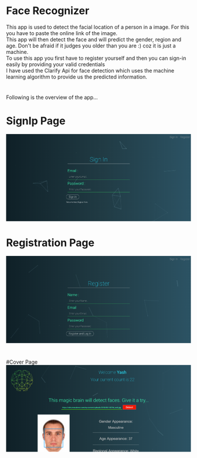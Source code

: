 # Face Recognizer
This app is used to detect the facial location of a person in a image. For this you have to paste the online link of the image.</br>
This app will then detect the face and will predict the gender, region and age. Don't be afraid if it judges you older than you are :) coz it is just a machine. </br>
To use this app you first have to register yourself and then you can sign-in easily by providing your valid credentials<br/>
I have used the Clarify Api for face detection which uses the machine learning algorithm to provide us the predicted information.</br>
#
Following is the overview of the app...
#
# SignIp Page
![](main1.png)
#
# Registration Page
![](main2.png)
#
#Cover Page
![](main3.png)

